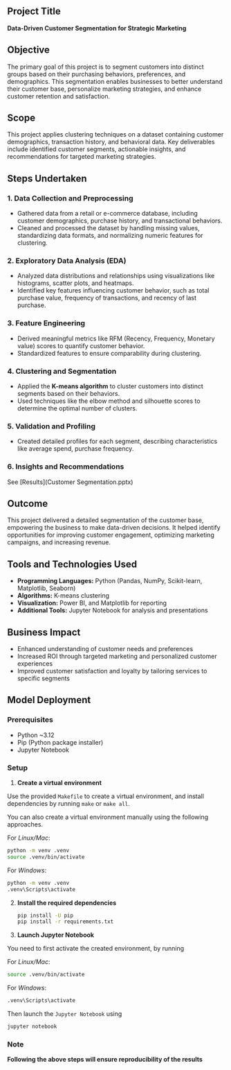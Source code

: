 ## Project Title  
**Data-Driven Customer Segmentation for Strategic Marketing**  

## Objective  
The primary goal of this project is to segment customers into distinct groups based on their purchasing behaviors, preferences, and demographics. This segmentation enables businesses to better understand their customer base, personalize marketing strategies, and enhance customer retention and satisfaction.  
## Scope  
This project applies clustering techniques on a dataset containing customer demographics, transaction history, and behavioral data. Key deliverables include identified customer segments, actionable insights, and recommendations for targeted marketing strategies.  

## Steps Undertaken  

### 1. Data Collection and Preprocessing  
- Gathered data from a retail or e-commerce database, including customer demographics, purchase history, and transactional behaviors.  
- Cleaned and processed the dataset by handling missing values, standardizing data formats, and normalizing numeric features for clustering.  

### 2. Exploratory Data Analysis (EDA)  
- Analyzed data distributions and relationships using visualizations like histograms, scatter plots, and heatmaps.  
- Identified key features influencing customer behavior, such as total purchase value, frequency of transactions, and recency of last purchase.  

### 3. Feature Engineering  
- Derived meaningful metrics like RFM (Recency, Frequency, Monetary value) scores to quantify customer behavior.  
- Standardized features to ensure comparability during clustering.  

### 4. Clustering and Segmentation  
- Applied the **K-means algorithm** to cluster customers into distinct segments based on their behaviors.  
- Used techniques like the elbow method and silhouette scores to determine the optimal number of clusters.  

### 5. Validation and Profiling  
- Created detailed profiles for each segment, describing characteristics like average spend, purchase frequency.  

### 6. Insights and Recommendations  
See [Results](Customer Segmentation.pptx)
 

## Outcome  
This project delivered a detailed segmentation of the customer base, empowering the business to make data-driven decisions. It helped identify opportunities for improving customer engagement, optimizing marketing campaigns, and increasing revenue.  

## Tools and Technologies Used  
- **Programming Languages:** Python (Pandas, NumPy, Scikit-learn, Matplotlib, Seaborn)  
- **Algorithms:** K-means clustering  
- **Visualization:** Power BI, and Matplotlib for reporting  
- **Additional Tools:** Jupyter Notebook for analysis and presentations  

## Business Impact  
- Enhanced understanding of customer needs and preferences  
- Increased ROI through targeted marketing and personalized customer experiences  
- Improved customer satisfaction and loyalty by tailoring services to specific segments  



## Model Deployment

### Prerequisites

- Python ~3.12
- Pip (Python package installer)
- Jupyter Notebook

### Setup


1. **Create a virtual environment**

Use the provided `Makefile` to create a virtual environment, and install dependencies by running `make` or `make all`.

You can also create a virtual environment manually using the following approaches.

For *Linux/Mac*:

```sh
python -m venv .venv
source .venv/bin/activate 
```

For *Windows*:
    
```sh
python -m venv .venv
.venv\Scripts\activate
```

2. **Install the required dependencies**

    ```sh
    pip install -U pip
    pip install -r requirements.txt
    ```

3. **Launch Jupyter Notebook**

You need to first activate the created environment, by running

For *Linux/Mac*:

```sh
source .venv/bin/activate
```

For *Windows*:

```sh
.venv\Scripts\activate
```

Then launch the `Jupyter Notebook` using
```sh
jupyter notebook
```


### Note
**Following the above steps will ensure reproducibility of the results**

